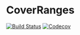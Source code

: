 # CoverRanges

[![Build Status](https://travis-ci.com/ericphanson/CoverRanges.jl.svg?branch=master)](https://travis-ci.com/ericphanson/CoverRanges.jl)
[![Codecov](https://codecov.io/gh/ericphanson/CoverRanges.jl/branch/master/graph/badge.svg)](https://codecov.io/gh/ericphanson/CoverRanges.jl)
